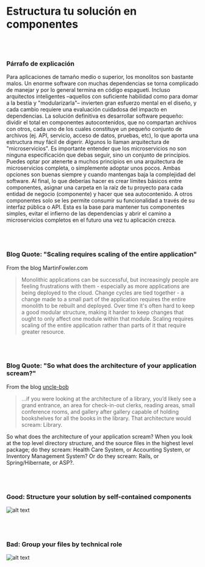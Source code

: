 # Estructura tu solución en componentes

<br/><br/>

### Párrafo de explicación

Para aplicaciones de tamaño medio o superior, los monolitos son bastante malos. Un enorme software con muchas dependencias se torna complicado de manejar y por lo general termina en código espagueti. Incluso arquitectos inteligentes –aquellos con suficiente habilidad como para domar a la bestia y "modularizarla"– invierten gran esfuerzo mental en el diseño, y cada cambio requiere una evaluación cuidadosa del impacto en dependencias. La solución definitiva es desarrollar software pequeño: dividir el total en componentes autocontenidos, que no compartan archivos con otros, cada uno de los cuales constituye un pequeño conjunto de archivos (ej. API, servicio, acceso de datos, pruebas, etc), lo que aporta una estructura muy fácil de digerir. Algunos lo llaman arquitectura de "microservicios". Es importante entender que los microservicios no son ninguna especificación que debas seguir, sino un conjunto de principios. Puedes optar por atenerte a muchos principios en una arquitectura de microservicios completa, o simplemente adoptar unos pocos. Ambas opciones son buenas siempre y cuando mantengas baja la complejidad del software. Al final, lo que deberías hacer es crear límites básicos entre componentes, asignar una carpeta en la raíz de tu proyecto para cada entidad de negocio (componente) y hacer que sea autocontenido. A otros componentes solo se les permite consumir su funcionalidad a través de su interfaz pública o API. Esta es la base para mantener tus componentes simples, evitar el infierno de las dependencias y abrir el camino a microservicios completos en el futuro una vez tu aplicación crezca.

<br/><br/>

### Blog Quote: "Scaling requires scaling of the entire application"

 From the blog MartinFowler.com

> Monolithic applications can be successful, but increasingly people are feeling frustrations with them - especially as more applications are being deployed to the cloud. Change cycles are tied together - a change made to a small part of the application requires the entire monolith to be rebuilt and deployed. Over time it's often hard to keep a good modular structure, making it harder to keep changes that ought to only affect one module within that module. Scaling requires scaling of the entire application rather than parts of it that require greater resource.

<br/><br/>

### Blog Quote: "So what does the architecture of your application scream?"

 From the blog [uncle-bob](https://8thlight.com/blog/uncle-bob/2011/09/30/Screaming-Architecture.html) 

> ...if you were looking at the architecture of a library, you’d likely see a grand entrance, an area for check-in-out clerks, reading areas, small conference rooms, and gallery after gallery capable of holding bookshelves for all the books in the library. That architecture would scream: Library.<br/>

So what does the architecture of your application scream? When you look at the top level directory structure, and the source files in the highest level package; do they scream: Health Care System, or Accounting System, or Inventory Management System? Or do they scream: Rails, or Spring/Hibernate, or ASP?.

<br/><br/>

### Good: Structure your solution by self-contained components

![alt text](https://github.com/i0natan/nodebestpractices/blob/master/assets/images/structurebycomponents.PNG "Structuring solution by components")

<br/><br/>

### Bad: Group your files by technical role

![alt text](https://github.com/i0natan/nodebestpractices/blob/master/assets/images/structurebyroles.PNG "Structuring solution by technical roles")
